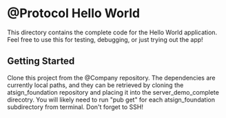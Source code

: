 # @Protocol Hello World

This directory contains the complete code for the Hello World application. Feel free to use
this for testing, debugging, or just trying out the app!

## Getting Started

Clone this project from the @Company repository. The dependencies are currently local paths, 
and they can be retrieved by cloning the atsign_foundation repository and placing it into the
server_demo_complete direcotry. You will likely need to run "pub get" for each atsign_foundation
subdirectory from terminal. Don't forget to SSH!
